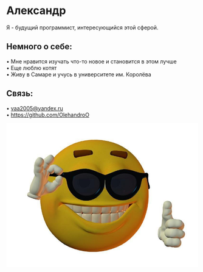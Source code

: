 # Александр

Я - будущий программист, интересующийся этой сферой. 

## Немного о себе:

• Мне нравится изучать что-то новое и становится в этом лучше<br>
• Еще люблю котят<br>
• Живу в Самаре и учусь в университете им. Королёва

## Связь:

• vaa2005@yandex.ru<br>
• https://github.com/OlehandroO

![image](/photo.jpg)

